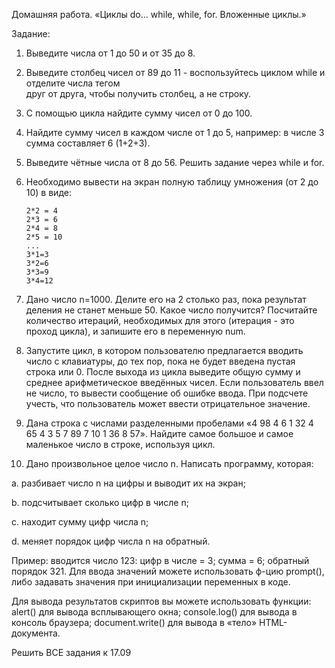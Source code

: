Домашняя работа.
«Циклы do... while, while, for. Вложенные циклы.»

Задание:

1. Выведите числа от 1 до 50 и от 35 до 8.

2. Выведите столбец чисел от 89 до 11 - воспользуйтесь циклом while и отделите числа
тегом <br /> друг от друга, чтобы получить столбец, а не строку.

3. С помощью цикла найдите сумму чисел от 0 до 100.

4. Найдите сумму чисел в каждом числе от 1 до 5, например: в числе 3 сумма составляет 6
(1+2+3).

5. Выведите чётные числа от 8 до 56. Решить задание через while и for.

6. Необходимо вывести на экран полную таблицу умножения (от 2 до 10) в виде:
    ```
    2*2 = 4
    2*3 = 6
    2*4 = 8
    2*5 = 10
    ...
    3*1=3
    3*2=6
    3*3=9
    3*4=12
    ```

7. Дано число n=1000. Делите его на 2 столько раз, пока результат деления не станет
меньше 50. Какое число получится? Посчитайте количество итераций, необходимых
для этого (итерация - это проход цикла), и запишите его в переменную num.

8. Запустите цикл, в котором пользователю предлагается вводить число с клавиатуры, до
тех пор, пока не будет введена пустая строка или 0. После выхода из цикла выведите
общую сумму и среднее арифметическое введённых чисел. Если пользователь ввел не
число, то вывести сообщение об ошибке ввода. При подсчете учесть, что пользователь
может ввести отрицательное значение.

9. Дана строка с числами разделенными пробелами «4 98 4 6 1 32 4 65 4 3 5 7 89 7 10 1 36 8 57». Найдите самое большое и самое маленькое число в строке, используя цикл.

10. Дано произвольное целое число n. Написать программу, которая:

a. разбивает число n на цифры и выводит их на экран;

b. подсчитывает сколько цифр в числе n;

c. находит сумму цифр числа n;

d. меняет порядок цифр числа n на обратный.

Пример: вводится число 123: цифр в числе = 3; сумма = 6; обратный порядок 321.
Для ввода значений можете использовать ф-цию prompt(), либо задавать значения при
инициализации переменных в коде.

Для вывода результатов скриптов вы можете использовать функции: alert() для вывода
всплывающего окна; console.log() для вывода в консоль браузера; document.write() для вывода
в «тело» HTML-документа.

Решить ВСЕ задания к 17.09
